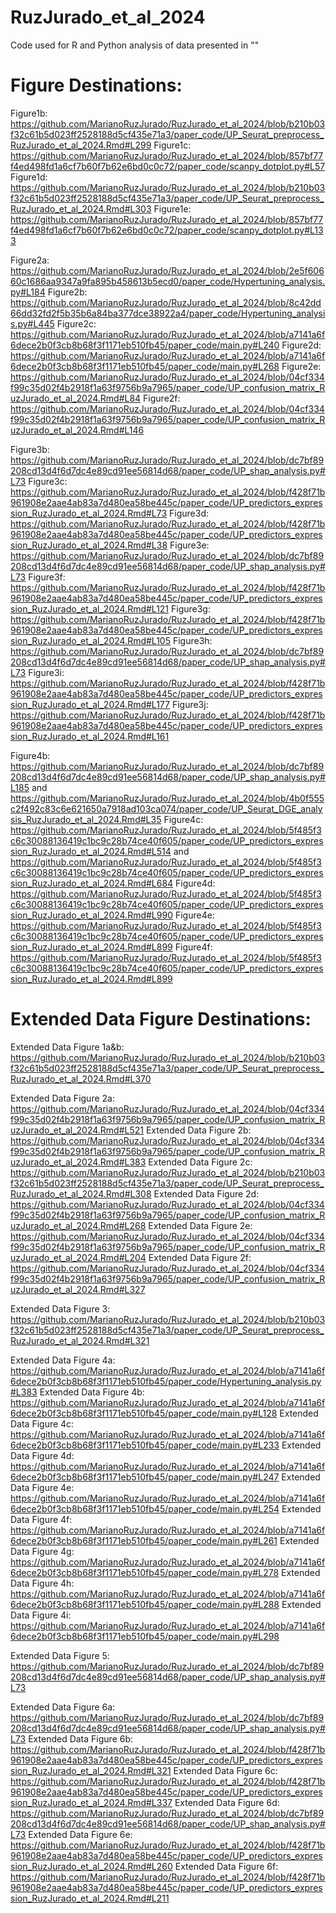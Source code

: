 # RuzJurado_et_al_2024
Code used for R and Python analysis of data presented in ""

# Figure Destinations:

Figure1b: https://github.com/MarianoRuzJurado/RuzJurado_et_al_2024/blob/b210b03f32c61b5d023ff2528188d5cf435e71a3/paper_code/UP_Seurat_preprocess_RuzJurado_et_al_2024.Rmd#L299
Figure1c: https://github.com/MarianoRuzJurado/RuzJurado_et_al_2024/blob/857bf77f4ed498fd1a6cf7b60f7b62e6bd0c0c72/paper_code/scanpy_dotplot.py#L57
Figure1d: https://github.com/MarianoRuzJurado/RuzJurado_et_al_2024/blob/b210b03f32c61b5d023ff2528188d5cf435e71a3/paper_code/UP_Seurat_preprocess_RuzJurado_et_al_2024.Rmd#L303
Figure1e: https://github.com/MarianoRuzJurado/RuzJurado_et_al_2024/blob/857bf77f4ed498fd1a6cf7b60f7b62e6bd0c0c72/paper_code/scanpy_dotplot.py#L133

Figure2a: https://github.com/MarianoRuzJurado/RuzJurado_et_al_2024/blob/2e5f60660c1686aa9347a9fa895b458613b5ecd0/paper_code/Hypertuning_analysis.py#L184
Figure2b: https://github.com/MarianoRuzJurado/RuzJurado_et_al_2024/blob/8c42dd66dd32fd2f5b35b6a84ba377dce38922a4/paper_code/Hypertuning_analysis.py#L445
Figure2c: https://github.com/MarianoRuzJurado/RuzJurado_et_al_2024/blob/a7141a6f6dece2b0f3cb8b68f3f1171eb510fb45/paper_code/main.py#L240
Figure2d: https://github.com/MarianoRuzJurado/RuzJurado_et_al_2024/blob/a7141a6f6dece2b0f3cb8b68f3f1171eb510fb45/paper_code/main.py#L268
Figure2e: https://github.com/MarianoRuzJurado/RuzJurado_et_al_2024/blob/04cf334f99c35d02f4b2918f1a63f9756b9a7965/paper_code/UP_confusion_matrix_RuzJurado_et_al_2024.Rmd#L84
Figure2f: https://github.com/MarianoRuzJurado/RuzJurado_et_al_2024/blob/04cf334f99c35d02f4b2918f1a63f9756b9a7965/paper_code/UP_confusion_matrix_RuzJurado_et_al_2024.Rmd#L146

Figure3b: https://github.com/MarianoRuzJurado/RuzJurado_et_al_2024/blob/dc7bf89208cd13d4f6d7dc4e89cd91ee56814d68/paper_code/UP_shap_analysis.py#L73
Figure3c: https://github.com/MarianoRuzJurado/RuzJurado_et_al_2024/blob/f428f71b961908e2aae4ab83a7d480ea58be445c/paper_code/UP_predictors_expression_RuzJurado_et_al_2024.Rmd#L73
Figure3d: https://github.com/MarianoRuzJurado/RuzJurado_et_al_2024/blob/f428f71b961908e2aae4ab83a7d480ea58be445c/paper_code/UP_predictors_expression_RuzJurado_et_al_2024.Rmd#L38
Figure3e: https://github.com/MarianoRuzJurado/RuzJurado_et_al_2024/blob/dc7bf89208cd13d4f6d7dc4e89cd91ee56814d68/paper_code/UP_shap_analysis.py#L73
Figure3f: https://github.com/MarianoRuzJurado/RuzJurado_et_al_2024/blob/f428f71b961908e2aae4ab83a7d480ea58be445c/paper_code/UP_predictors_expression_RuzJurado_et_al_2024.Rmd#L121
Figure3g: https://github.com/MarianoRuzJurado/RuzJurado_et_al_2024/blob/f428f71b961908e2aae4ab83a7d480ea58be445c/paper_code/UP_predictors_expression_RuzJurado_et_al_2024.Rmd#L105
Figure3h: https://github.com/MarianoRuzJurado/RuzJurado_et_al_2024/blob/dc7bf89208cd13d4f6d7dc4e89cd91ee56814d68/paper_code/UP_shap_analysis.py#L73
Figure3i: https://github.com/MarianoRuzJurado/RuzJurado_et_al_2024/blob/f428f71b961908e2aae4ab83a7d480ea58be445c/paper_code/UP_predictors_expression_RuzJurado_et_al_2024.Rmd#L177
Figure3j: https://github.com/MarianoRuzJurado/RuzJurado_et_al_2024/blob/f428f71b961908e2aae4ab83a7d480ea58be445c/paper_code/UP_predictors_expression_RuzJurado_et_al_2024.Rmd#L161

Figure4b: https://github.com/MarianoRuzJurado/RuzJurado_et_al_2024/blob/dc7bf89208cd13d4f6d7dc4e89cd91ee56814d68/paper_code/UP_shap_analysis.py#L185
and
https://github.com/MarianoRuzJurado/RuzJurado_et_al_2024/blob/4b0f555c2f492c83c6e621650a7918ad103ca074/paper_code/UP_Seurat_DGE_analysis_RuzJurado_et_al_2024.Rmd#L35
Figure4c: https://github.com/MarianoRuzJurado/RuzJurado_et_al_2024/blob/5f485f3c6c30088136419c1bc9c28b74ce40f605/paper_code/UP_predictors_expression_RuzJurado_et_al_2024.Rmd#L514
and
https://github.com/MarianoRuzJurado/RuzJurado_et_al_2024/blob/5f485f3c6c30088136419c1bc9c28b74ce40f605/paper_code/UP_predictors_expression_RuzJurado_et_al_2024.Rmd#L684
Figure4d: https://github.com/MarianoRuzJurado/RuzJurado_et_al_2024/blob/5f485f3c6c30088136419c1bc9c28b74ce40f605/paper_code/UP_predictors_expression_RuzJurado_et_al_2024.Rmd#L990
Figure4e: https://github.com/MarianoRuzJurado/RuzJurado_et_al_2024/blob/5f485f3c6c30088136419c1bc9c28b74ce40f605/paper_code/UP_predictors_expression_RuzJurado_et_al_2024.Rmd#L899
Figure4f: https://github.com/MarianoRuzJurado/RuzJurado_et_al_2024/blob/5f485f3c6c30088136419c1bc9c28b74ce40f605/paper_code/UP_predictors_expression_RuzJurado_et_al_2024.Rmd#L899

# Extended Data Figure Destinations:


Extended Data Figure 1a&b: https://github.com/MarianoRuzJurado/RuzJurado_et_al_2024/blob/b210b03f32c61b5d023ff2528188d5cf435e71a3/paper_code/UP_Seurat_preprocess_RuzJurado_et_al_2024.Rmd#L370 

Extended Data Figure 2a: https://github.com/MarianoRuzJurado/RuzJurado_et_al_2024/blob/04cf334f99c35d02f4b2918f1a63f9756b9a7965/paper_code/UP_confusion_matrix_RuzJurado_et_al_2024.Rmd#L521
Extended Data Figure 2b: https://github.com/MarianoRuzJurado/RuzJurado_et_al_2024/blob/04cf334f99c35d02f4b2918f1a63f9756b9a7965/paper_code/UP_confusion_matrix_RuzJurado_et_al_2024.Rmd#L383
Extended Data Figure 2c: https://github.com/MarianoRuzJurado/RuzJurado_et_al_2024/blob/b210b03f32c61b5d023ff2528188d5cf435e71a3/paper_code/UP_Seurat_preprocess_RuzJurado_et_al_2024.Rmd#L308
Extended Data Figure 2d: https://github.com/MarianoRuzJurado/RuzJurado_et_al_2024/blob/04cf334f99c35d02f4b2918f1a63f9756b9a7965/paper_code/UP_confusion_matrix_RuzJurado_et_al_2024.Rmd#L268
Extended Data Figure 2e: https://github.com/MarianoRuzJurado/RuzJurado_et_al_2024/blob/04cf334f99c35d02f4b2918f1a63f9756b9a7965/paper_code/UP_confusion_matrix_RuzJurado_et_al_2024.Rmd#L204
Extended Data Figure 2f: https://github.com/MarianoRuzJurado/RuzJurado_et_al_2024/blob/04cf334f99c35d02f4b2918f1a63f9756b9a7965/paper_code/UP_confusion_matrix_RuzJurado_et_al_2024.Rmd#L327

Extended Data Figure 3: https://github.com/MarianoRuzJurado/RuzJurado_et_al_2024/blob/b210b03f32c61b5d023ff2528188d5cf435e71a3/paper_code/UP_Seurat_preprocess_RuzJurado_et_al_2024.Rmd#L321

Extended Data Figure 4a: https://github.com/MarianoRuzJurado/RuzJurado_et_al_2024/blob/a7141a6f6dece2b0f3cb8b68f3f1171eb510fb45/paper_code/Hypertuning_analysis.py#L383
Extended Data Figure 4b: https://github.com/MarianoRuzJurado/RuzJurado_et_al_2024/blob/a7141a6f6dece2b0f3cb8b68f3f1171eb510fb45/paper_code/main.py#L128
Extended Data Figure 4c: https://github.com/MarianoRuzJurado/RuzJurado_et_al_2024/blob/a7141a6f6dece2b0f3cb8b68f3f1171eb510fb45/paper_code/main.py#L233
Extended Data Figure 4d: https://github.com/MarianoRuzJurado/RuzJurado_et_al_2024/blob/a7141a6f6dece2b0f3cb8b68f3f1171eb510fb45/paper_code/main.py#L247
Extended Data Figure 4e: https://github.com/MarianoRuzJurado/RuzJurado_et_al_2024/blob/a7141a6f6dece2b0f3cb8b68f3f1171eb510fb45/paper_code/main.py#L254
Extended Data Figure 4f: https://github.com/MarianoRuzJurado/RuzJurado_et_al_2024/blob/a7141a6f6dece2b0f3cb8b68f3f1171eb510fb45/paper_code/main.py#L261
Extended Data Figure 4g: https://github.com/MarianoRuzJurado/RuzJurado_et_al_2024/blob/a7141a6f6dece2b0f3cb8b68f3f1171eb510fb45/paper_code/main.py#L278
Extended Data Figure 4h: https://github.com/MarianoRuzJurado/RuzJurado_et_al_2024/blob/a7141a6f6dece2b0f3cb8b68f3f1171eb510fb45/paper_code/main.py#L288
Extended Data Figure 4i: https://github.com/MarianoRuzJurado/RuzJurado_et_al_2024/blob/a7141a6f6dece2b0f3cb8b68f3f1171eb510fb45/paper_code/main.py#L298

Extended Data Figure 5: https://github.com/MarianoRuzJurado/RuzJurado_et_al_2024/blob/dc7bf89208cd13d4f6d7dc4e89cd91ee56814d68/paper_code/UP_shap_analysis.py#L73

Extended Data Figure 6a: https://github.com/MarianoRuzJurado/RuzJurado_et_al_2024/blob/dc7bf89208cd13d4f6d7dc4e89cd91ee56814d68/paper_code/UP_shap_analysis.py#L73
Extended Data Figure 6b: https://github.com/MarianoRuzJurado/RuzJurado_et_al_2024/blob/f428f71b961908e2aae4ab83a7d480ea58be445c/paper_code/UP_predictors_expression_RuzJurado_et_al_2024.Rmd#L321
Extended Data Figure 6c: https://github.com/MarianoRuzJurado/RuzJurado_et_al_2024/blob/f428f71b961908e2aae4ab83a7d480ea58be445c/paper_code/UP_predictors_expression_RuzJurado_et_al_2024.Rmd#L337
Extended Data Figure 6d: https://github.com/MarianoRuzJurado/RuzJurado_et_al_2024/blob/dc7bf89208cd13d4f6d7dc4e89cd91ee56814d68/paper_code/UP_shap_analysis.py#L73
Extended Data Figure 6e: https://github.com/MarianoRuzJurado/RuzJurado_et_al_2024/blob/f428f71b961908e2aae4ab83a7d480ea58be445c/paper_code/UP_predictors_expression_RuzJurado_et_al_2024.Rmd#L260
Extended Data Figure 6f: https://github.com/MarianoRuzJurado/RuzJurado_et_al_2024/blob/f428f71b961908e2aae4ab83a7d480ea58be445c/paper_code/UP_predictors_expression_RuzJurado_et_al_2024.Rmd#L211

